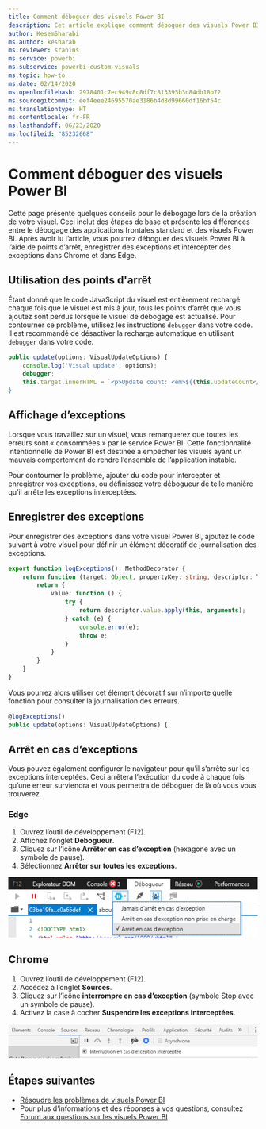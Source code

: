 ```yaml
---
title: Comment déboguer des visuels Power BI
description: Cet article explique comment déboguer des visuels Power BI.
author: KesemSharabi
ms.author: kesharab
ms.reviewer: sranins
ms.service: powerbi
ms.subservice: powerbi-custom-visuals
ms.topic: how-to
ms.date: 02/14/2020
ms.openlocfilehash: 2978401c7ec949c8c8df7c813395b3d84db18b72
ms.sourcegitcommit: eef4eee24695570ae3186b4d8d99660df16bf54c
ms.translationtype: HT
ms.contentlocale: fr-FR
ms.lasthandoff: 06/23/2020
ms.locfileid: "85232668"
---
```

# <a name="how-to-debug-power-bi-visuals"></a>Comment déboguer des visuels Power BI

Cette page présente quelques conseils pour le débogage lors de la création de votre visuel. Ceci inclut des étapes de base et présente les différences entre le débogage des applications frontales standard et des visuels Power BI.
Après avoir lu l’article, vous pourrez déboguer des visuels Power BI à l’aide de points d’arrêt, enregistrer des exceptions et intercepter des exceptions dans Chrome et dans Edge.

## <a name="using-breakpoints"></a>Utilisation des points d'arrêt

Étant donné que le code JavaScript du visuel est entièrement rechargé chaque fois que le visuel est mis à jour, tous les points d’arrêt que vous ajoutez sont perdus lorsque le visuel de débogage est actualisé. Pour contourner ce problème, utilisez les instructions `debugger` dans votre code. Il est recommandé de désactiver la recharge automatique en utilisant `debugger` dans votre code.

```typescript
public update(options: VisualUpdateOptions) {
    console.log('Visual update', options);
    debugger;
    this.target.innerHTML = `<p>Update count: <em>${(this.updateCount</em></p>`;
}
```


## <a name="showing-exceptions"></a>Affichage d’exceptions

Lorsque vous travaillez sur un visuel, vous remarquerez que toutes les erreurs sont « consommées » par le service Power BI. Cette fonctionnalité intentionnelle de Power BI est destinée à empêcher les visuels ayant un mauvais comportement de rendre l’ensemble de l’application instable.

Pour contourner le problème, ajouter du code pour intercepter et enregistrer vos exceptions, ou définissez votre débogueur de telle manière qu’il arrête les exceptions interceptées.


## <a name="log-exceptions"></a>Enregistrer des exceptions

Pour enregistrer des exceptions dans votre visuel Power BI, ajoutez le code suivant à votre visuel pour définir un élément décoratif de journalisation des exceptions.

```typescript
export function logExceptions(): MethodDecorator {
    return function (target: Object, propertyKey: string, descriptor: TypedPropertyDescriptor<any>): TypedPropertyDescriptor<any> {
        return {
            value: function () {
                try {
                    return descriptor.value.apply(this, arguments);
                } catch (e) {
                    console.error(e);
                    throw e;
                }
            }
        }
    }
}
```
Vous pourrez alors utiliser cet élément décoratif sur n’importe quelle fonction pour consulter la journalisation des erreurs.

```typescript
@logExceptions()
public update(options: VisualUpdateOptions) {
```

## <a name="break-on-exceptions"></a>Arrêt en cas d’exceptions

Vous pouvez également configurer le navigateur pour qu’il s’arrête sur les exceptions interceptées. Ceci arrêtera l’exécution du code à chaque fois qu’une erreur surviendra et vous permettra de déboguer de là où vous vous trouverez.

### <a name="edge"></a>Edge

1. Ouvrez l’outil de développement (F12).
2. Affichez l’onglet **Débogueur**.
3. Cliquez sur l’icône **Arrêter en cas d’exception** (hexagone avec un symbole de pause).
4. Sélectionnez **Arrêter sur toutes les exceptions**.

![Champs de rôles de données](media/visuals-how-to-debug/how-to-debug-edge.png)

## <a name="chrome"></a>Chrome

1. Ouvrez l’outil de développement (F12).
2. Accédez à l’onglet **Sources**.
3. Cliquez sur l’icône **interrompre en cas d’exception** (symbole Stop avec un symbole de pause).
4. Activez la case à cocher **Suspendre les exceptions interceptées**.

![Champs de rôles de données](media/visuals-how-to-debug/how-to-debug-chrome.png)

## <a name="next-steps"></a>Étapes suivantes
* [Résoudre les problèmes de visuels Power BI](power-bi-custom-visuals-troubleshoot.md)
* Pour plus d’informations et des réponses à vos questions, consultez [Forum aux questions sur les visuels Power BI](power-bi-custom-visuals-faq.md#organizational-power-bi-visuals)
